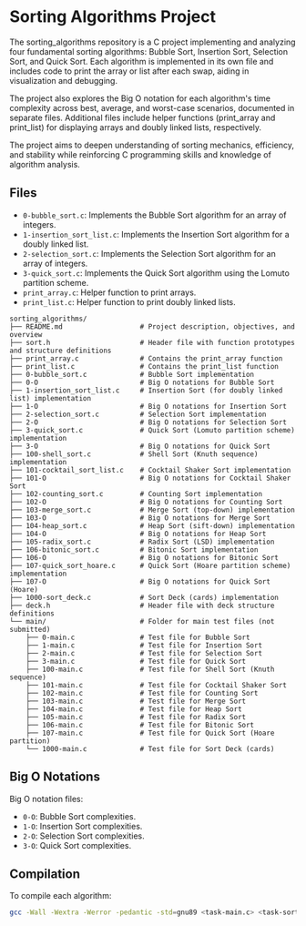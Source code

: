 # Sorting Algorithms Project

The sorting_algorithms repository is a C project implementing and analyzing four fundamental sorting algorithms: Bubble Sort, Insertion Sort, Selection Sort, and Quick Sort. Each algorithm is implemented in its own file and includes code to print the array or list after each swap, aiding in visualization and debugging.

The project also explores the Big O notation for each algorithm's time complexity across best, average, and worst-case scenarios, documented in separate files. Additional files include helper functions (print_array and print_list) for displaying arrays and doubly linked lists, respectively.

The project aims to deepen understanding of sorting mechanics, efficiency, and stability while reinforcing C programming skills and knowledge of algorithm analysis.

## Files
- `0-bubble_sort.c`: Implements the Bubble Sort algorithm for an array of integers.
- `1-insertion_sort_list.c`: Implements the Insertion Sort algorithm for a doubly linked list.
- `2-selection_sort.c`: Implements the Selection Sort algorithm for an array of integers.
- `3-quick_sort.c`: Implements the Quick Sort algorithm using the Lomuto partition scheme.
- `print_array.c`: Helper function to print arrays.
- `print_list.c`: Helper function to print doubly linked lists.

```
sorting_algorithms/
├── README.md                   # Project description, objectives, and overview
├── sort.h                      # Header file with function prototypes and structure definitions
├── print_array.c               # Contains the print_array function
├── print_list.c                # Contains the print_list function
├── 0-bubble_sort.c             # Bubble Sort implementation
├── 0-O                         # Big O notations for Bubble Sort
├── 1-insertion_sort_list.c     # Insertion Sort (for doubly linked list) implementation
├── 1-O                         # Big O notations for Insertion Sort
├── 2-selection_sort.c          # Selection Sort implementation
├── 2-O                         # Big O notations for Selection Sort
├── 3-quick_sort.c              # Quick Sort (Lomuto partition scheme) implementation
├── 3-O                         # Big O notations for Quick Sort
├── 100-shell_sort.c            # Shell Sort (Knuth sequence) implementation
├── 101-cocktail_sort_list.c    # Cocktail Shaker Sort implementation
├── 101-O                       # Big O notations for Cocktail Shaker Sort
├── 102-counting_sort.c         # Counting Sort implementation
├── 102-O                       # Big O notations for Counting Sort
├── 103-merge_sort.c            # Merge Sort (top-down) implementation
├── 103-O                       # Big O notations for Merge Sort
├── 104-heap_sort.c             # Heap Sort (sift-down) implementation
├── 104-O                       # Big O notations for Heap Sort
├── 105-radix_sort.c            # Radix Sort (LSD) implementation
├── 106-bitonic_sort.c          # Bitonic Sort implementation
├── 106-O                       # Big O notations for Bitonic Sort
├── 107-quick_sort_hoare.c      # Quick Sort (Hoare partition scheme) implementation
├── 107-O                       # Big O notations for Quick Sort (Hoare)
├── 1000-sort_deck.c            # Sort Deck (cards) implementation
├── deck.h                      # Header file with deck structure definitions
└── main/                       # Folder for main test files (not submitted)
    ├── 0-main.c                # Test file for Bubble Sort
    ├── 1-main.c                # Test file for Insertion Sort
    ├── 2-main.c                # Test file for Selection Sort
    ├── 3-main.c                # Test file for Quick Sort
    ├── 100-main.c              # Test file for Shell Sort (Knuth sequence)
    ├── 101-main.c              # Test file for Cocktail Shaker Sort
    ├── 102-main.c              # Test file for Counting Sort
    ├── 103-main.c              # Test file for Merge Sort
    ├── 104-main.c              # Test file for Heap Sort
    ├── 105-main.c              # Test file for Radix Sort
    ├── 106-main.c              # Test file for Bitonic Sort
    ├── 107-main.c              # Test file for Quick Sort (Hoare partition)
    └── 1000-main.c             # Test file for Sort Deck (cards)

```

## Big O Notations
Big O notation files:
- `0-O`: Bubble Sort complexities.
- `1-O`: Insertion Sort complexities.
- `2-O`: Selection Sort complexities.
- `3-O`: Quick Sort complexities.

## Compilation
To compile each algorithm:
```bash
gcc -Wall -Wextra -Werror -pedantic -std=gnu89 <task-main.c> <task-sort.c> print_array.c -o <output-file>

